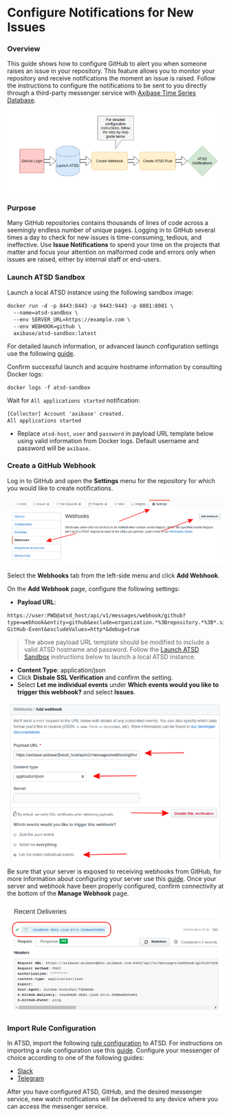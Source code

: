 # Configure Notifications for New Issues

### Overview

This guide shows how to configure GitHub to alert you when someone raises an issue in your repository. This feature allows you to monitor your repository and receive notifications the moment an issue is raised. Follow the instructions to configure the notifications to be sent to you directly through a third-party messenger service with [Axibase Time Series Database](https://axibase.com/products/axibase-time-series-database/).

![](images/title-workflow.png)

### Purpose

Many GitHub repositories contains thousands of lines of code across a seemingly endless number of unique pages. Logging in to GitHub several times a day to check for new issues is time-consuming, tedious, and ineffective. Use **Issue Notifications** to spend your time on the projects that matter and focus your attention on malformed code and errors only when issues are raised, either by internal staff or end-users.

### Launch ATSD Sandbox

Launch a local ATSD instance using the following sandbox image:

```
docker run -d -p 8443:8443 -p 9443:9443 -p 8081:8081 \
  --name=atsd-sandbox \
  --env SERVER_URL=https://example.com \
  --env WEBHOOK=github \
  axibase/atsd-sandbox:latest
```

For detailed launch information, or advanced launch configuration settings use the following [guide](https://github.com/axibase/dockers/tree/atsd-sandbox).

Confirm successful launch and acquire hostname information by consulting Docker logs:

```
docker logs -f atsd-sandbox
```

Wait for `All applications started` notification:

```
[Collector] Account 'axibase' created.
All applications started

```

* Replace `atsd-host`, `user` and `password` in payload URL template below using valid information from Docker logs. Default username and password will be `axibase`.

### Create a GitHub Webhook

Log in to GitHub and open the **Settings** menu for the repository for which you would like to create notifications.

![](images/repo-settings.png)

Select the **Webhooks** tab from the left-side menu and click **Add Webhook**.

On the **Add Webhook** page, configure the following settings:

* **Payload URL**: 
```
https://user:PWD@atsd_host/api/v1/messages/webhook/github?type=webhook&entity=github&exclude=organization.*%3Brepository.*%3B*.signature%3B*.payload%3B*.sha%3B*.ref%3B*_at%3B*.id&include=repository.name&header.tag.event=X-GitHub-Event&excludeValues=http*&debug=true
```
> The above payload URL template should be modified to include a valid ATSD hostname and password. Follow the [Launch ATSD Sandbox](#launch-atsd-sandbox) instructions below to launch a local ATSD instance.

* **Content Type**: application/json
* Click **Disbale SSL Verification** and confirm the setting.
* Select **Let me individual events** under **Which events would you like to trigger this webhook?** and select **Issues**. 

![](images/webhook-config.png)

Be sure that your server is exposed to receiving webhooks from GitHub, for more information about configuring your server use this [guide](https://developer.github.com/webhooks/configuring/). Once your server and webhook have been properly configured, confirm connectivity at the bottom of the **Manage Webhook** page.

![](images/deliv-confirm.png)

### Import Rule Configuration

In ATSD, import the following [rule configuration](resources/github-issue-rule.xml) to ATSD. For instructions on importing a rule configuration use this [guide](/../master/how-to/shared/import-rule.md). Configure your messenger of choice according to one of the following guides:

* [Slack](https://github.com/axibase/atsd/blob/master/rule-engine/notifications/slack.md)
* [Telegram](https://github.com/axibase/atsd/blob/master/rule-engine/notifications/telegram.md)

After you have configured ATSD, GitHub, and the desired messenger service, new watch notifications will be delivered to any device where you can access the messenger service.
